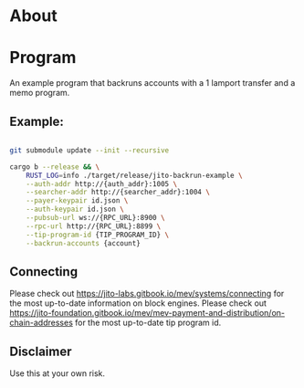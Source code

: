 # About

# Program
An example program that backruns accounts with a 1 lamport transfer and a memo program.

## Example:
```bash

git submodule update --init --recursive

cargo b --release && \
    RUST_LOG=info ./target/release/jito-backrun-example \
    --auth-addr http://{auth_addr}:1005 \
    --searcher-addr http://{searcher_addr}:1004 \
    --payer-keypair id.json \
    --auth-keypair id.json \
    --pubsub-url ws://{RPC_URL}:8900 \
    --rpc-url http://{RPC_URL}:8899 \
    --tip-program-id {TIP_PROGRAM_ID} \
    --backrun-accounts {account}
```

## Connecting
Please check out https://jito-labs.gitbook.io/mev/systems/connecting for the most up-to-date information on block engines.
Please check out https://jito-foundation.gitbook.io/mev/mev-payment-and-distribution/on-chain-addresses for the most up-to-date tip program id.

## Disclaimer
Use this at your own risk. 

